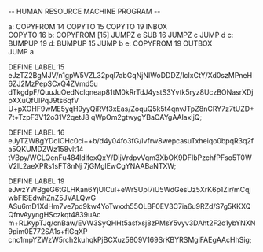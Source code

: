 -- HUMAN RESOURCE MACHINE PROGRAM --

a:
    COPYFROM 14
    COPYTO   15
    COPYTO   19
    INBOX   
    COPYTO   16
b:
    COPYFROM [15]
    JUMPZ    e
    SUB      16
    JUMPZ    c
    JUMP     d
c:
    BUMPUP   19
d:
    BUMPUP   15
    JUMP     b
e:
    COPYFROM 19
    OUTBOX  
    JUMP     a


DEFINE LABEL 15
eJzTZ2BgMJV/n1gpW5VZL32pql7abGqNjNIWoDDDZ/lcIxCtY/Xd0szMPneH6ZJ2MzPepSCxQ4ZVmd5u
dTkgdpF/QuuJuOedNclqneap81tM0kRrTdJ4ystS3Yvtk5ryz8UczBONasrXDjpXXuQfUlPqJ9ts6qfV
U+pXOHF9wME5yqH9yyQiRVf3xEas/ZoquQ5k5t4qnvJTpZ8nCRY7z7tUZD+7t+TzpF3V12o31V2qetJ8
qWpOm2gtwygYBaOAYgAAlaxIjQ;

DEFINE LABEL 16
eJyTZWBgYDdICHc0ci++b/d4y04fo3fG/lvfrw8wepcasuTxheiqo0bpqR3q2fa5QKUMDZWz158vlt14
tVBpy/WCLQenFu484ldifexQxY/DljVrdpvVqm3XbOK9DFIbPzchfPFso5T0WV2lL2aeXPRs1sFT8nNj
7jGMglEwCgYNAABaNTXW;

DEFINE LABEL 19
eJwzYWBgeG6tGLHKan6YjUlCuI+eWrSUpl7iU5WdGesUz5XrK6p1Zir/mCqjwbFISEdwhZnZ5JVALQwG
ASu6mD1XdHm7ve7pd9kw4YoTwxxh55OLBF0EV3C7ia6u9RZd/S7g5KKXQQfnvAyyngHSczkqt4839uAc
m+RLKypTJq/cnBaw/EVW3SyQHHt5asfxsj8zPMsY5vyv3DAht2F2o1ybYNXN9pim0E772SA1s+flGqXP
cnc1mpYZWzW5rch2kuhqkPjBCXuz5809V169SrKBYRSMglFAEgAAcHhSig;

